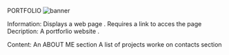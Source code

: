  PORTFOLIO
![banner](https://user-images.githubusercontent.com/86352065/132350154-175a807b-ed4f-4c20-9e3d-75a4df7a91e1.png)

Information:
  Displays a web page .
  Requires a link to acces the page 
Decription:
  A portforlio website .

Content:
  An ABOUT ME  section
  A list of projects worke on
  contacts section
